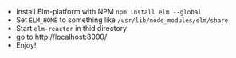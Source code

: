 * Install Elm-platform with NPM ```npm install elm --global```
* Set ```ELM_HOME``` to something like ```/usr/lib/node_modules/elm/share```
* Start ```elm-reactor``` in thid directory
* go to http://localhost:8000/
* Enjoy!
